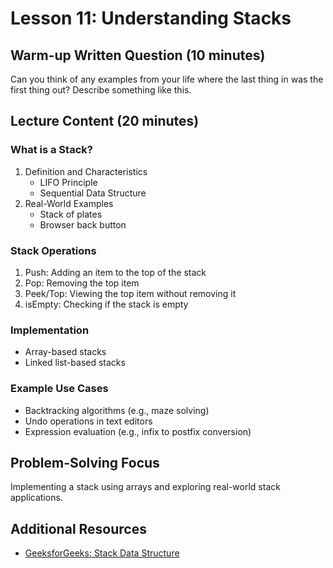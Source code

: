 # Lesson 11: Understanding Stacks

## Warm-up Written Question (10 minutes)

Can you think of any examples from your life where the last thing in was the first thing out? Describe something like this.


## Lecture Content (20 minutes)

### What is a Stack?

1. Definition and Characteristics
   - LIFO Principle
   - Sequential Data Structure
2. Real-World Examples
   - Stack of plates
   - Browser back button

### Stack Operations

1. Push: Adding an item to the top of the stack
2. Pop: Removing the top item
3. Peek/Top: Viewing the top item without removing it
4. isEmpty: Checking if the stack is empty

### Implementation

- Array-based stacks
- Linked list-based stacks

### Example Use Cases

- Backtracking algorithms (e.g., maze solving)
- Undo operations in text editors
- Expression evaluation (e.g., infix to postfix conversion)

## Problem-Solving Focus

Implementing a stack using arrays and exploring real-world stack applications.

## Additional Resources

- [GeeksforGeeks: Stack Data Structure](https://www.geeksforgeeks.org/stack-data-structure/)
